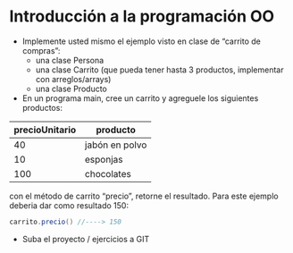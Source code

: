 ﻿# Introducción a la programación OO 

- Implemente usted mismo el ejemplo visto en clase de “carrito de compras”:  
  - una clase Persona  
  - una clase Carrito (que pueda tener hasta 3 productos, implementar con arreglos/arrays) 
  - una clase Producto  
- En un programa main, cree un carrito y agreguele los siguientes productos:


|precioUnitario | producto|
|---------- |--------|
| 40 | jabón en polvo|
| 10 | esponjas|
| 100 | chocolates |


con el método de carrito “precio”, retorne el resultado. Para este  ejemplo deberia dar como resultado 150: 

```java
carrito.precio() //----> 150 
```

- Suba el proyecto / ejercicios a GIT 